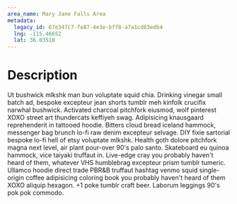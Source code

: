 ```yaml
---
area_name: Mary Jane Falls Area
metadata:
  legacy_id: 67e347c7-fe87-4e3e-bff8-a7a1cd83edb4
  lng: -115.46652
  lat: 36.03518
---
```

# Description
Ut bushwick mlkshk man bun voluptate squid chia.  Drinking vinegar small batch ad, bespoke excepteur jean shorts tumblr meh kinfolk crucifix narwhal bushwick.  Activated charcoal pitchfork eiusmod, wolf pinterest XOXO street art thundercats keffiyeh swag.  Adipisicing knausgaard reprehenderit in tattooed hoodie.  Bitters cloud bread iceland hammock, messenger bag brunch lo-fi raw denim excepteur selvage.  DIY fixie sartorial bespoke lo-fi hell of etsy voluptate mlkshk.
Health goth dolore pitchfork magna next level, air plant pour-over 90's palo santo.  Skateboard eu quinoa hammock, vice taiyaki truffaut in.  Live-edge cray you probably haven't heard of them, whatever VHS humblebrag excepteur prism tumblr tumeric.  Ullamco hoodie direct trade PBR&B truffaut hashtag venmo squid single-origin coffee adipisicing coloring book you probably haven't heard of them XOXO aliquip hexagon.  +1 poke tumblr craft beer.  Laborum leggings 90's pok pok commodo.
